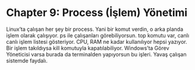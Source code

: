 # Chapter 9: Process (İşlem) Yönetimi

Linux’ta çalışan her şey bir process. Yani bir komut verdin, o arka planda işlem olarak çalışıyor. ps ile çalışanları görebiliyorsun. top komutu var, canlı canlı işlem listesi gösteriyor. CPU, RAM ne kadar kullanılıyor hepsi yazıyor. Bir işlem takıldıysa kill komutuyla kapatılabiliyor. Windows’ta Görev Yöneticisi varsa burada da terminalden yapıyorsun bu işleri. Yavaş çalışan sistemde faydalı.
